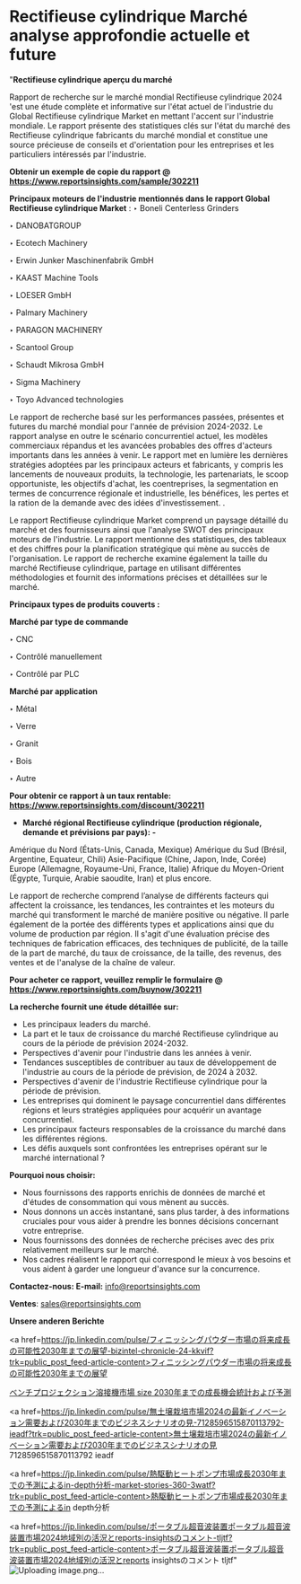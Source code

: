 # Rectifieuse cylindrique Marché analyse approfondie actuelle et future

"<strong>Rectifieuse cylindrique aperçu du marché</strong>

Rapport de recherche sur le marché mondial Rectifieuse cylindrique 2024 'est une étude complète et informative sur l'état actuel de l'industrie du Global Rectifieuse cylindrique Market en mettant l'accent sur l'industrie mondiale. Le rapport présente des statistiques clés sur l'état du marché des Rectifieuse cylindrique fabricants du marché mondial et constitue une source précieuse de conseils et d'orientation pour les entreprises et les particuliers intéressés par l'industrie.

<strong>Obtenir un exemple de copie du rapport @ <a href=https://www.reportsinsights.com/sample/302211>https://www.reportsinsights.com/sample/302211</a></strong>

<strong>Principaux moteurs de l'industrie mentionnés dans le rapport Global Rectifieuse cylindrique Market</strong> :
‣ Boneli Centerless Grinders

‣ DANOBATGROUP

‣ Ecotech Machinery

‣ Erwin Junker Maschinenfabrik GmbH

‣ KAAST Machine Tools

‣ LOESER GmbH

‣ Palmary Machinery

‣ PARAGON MACHINERY

‣ Scantool Group

‣ Schaudt Mikrosa GmbH

‣ Sigma Machinery

‣ Toyo Advanced technologies

Le rapport de recherche basé sur les performances passées, présentes et futures du marché mondial pour l'année de prévision 2024-2032. Le rapport analyse en outre le scénario concurrentiel actuel, les modèles commerciaux répandus et les avancées probables des offres d'acteurs importants dans les années à venir. Le rapport met en lumière les dernières stratégies adoptées par les principaux acteurs et fabricants, y compris les lancements de nouveaux produits, la technologie, les partenariats, le scoop opportuniste, les objectifs d'achat, les coentreprises, la segmentation en termes de concurrence régionale et industrielle, les bénéfices, les pertes et la ration de la demande avec des idées d'investissement. .

Le rapport Rectifieuse cylindrique Market comprend un paysage détaillé du marché et des fournisseurs ainsi que l'analyse SWOT des principaux moteurs de l'industrie. Le rapport mentionne des statistiques, des tableaux et des chiffres pour la planification stratégique qui mène au succès de l'organisation. Le rapport de recherche examine également la taille du marché Rectifieuse cylindrique, partage en utilisant différentes méthodologies et fournit des informations précises et détaillées sur le marché.

<strong>Principaux types de produits couverts :</strong>

<strong>Marché par type de commande</strong>

‣ CNC

‣ Contrôlé manuellement

‣ Contrôlé par PLC

<strong>Marché par application</strong>

‣ Métal

‣ Verre

‣ Granit

‣ Bois

‣ Autre

<strong>Pour obtenir ce rapport à un taux rentable: <a href=https://www.reportsinsights.com/discount/302211>https://www.reportsinsights.com/discount/302211</a></strong>
<ul>
  <li><strong>Marché régional Rectifieuse cylindrique (production régionale, demande et prévisions par pays): -</strong></li>
</ul>
Amérique du Nord (États-Unis, Canada, Mexique)
Amérique du Sud (Brésil, Argentine, Equateur, Chili)
Asie-Pacifique (Chine, Japon, Inde, Corée)
Europe (Allemagne, Royaume-Uni, France, Italie)
Afrique du Moyen-Orient (Égypte, Turquie, Arabie saoudite, Iran) et plus encore.

Le rapport de recherche comprend l’analyse de différents facteurs qui affectent la croissance, les tendances, les contraintes et les moteurs du marché qui transforment le marché de manière positive ou négative. Il parle également de la portée des différents types et applications ainsi que du volume de production par région. Il s'agit d'une évaluation précise des techniques de fabrication efficaces, des techniques de publicité, de la taille de la part de marché, du taux de croissance, de la taille, des revenus, des ventes et de l'analyse de la chaîne de valeur.

<strong>Pour acheter ce rapport, veuillez remplir le formulaire @   <a href=https://www.reportsinsights.com/buynow/302211>https://www.reportsinsights.com/buynow/302211</a></strong>

<strong>La recherche fournit une étude détaillée sur:</strong>
<ul>
  <li>Les principaux leaders du marché.</li>
  <li>La part et le taux de croissance du marché Rectifieuse cylindrique au cours de la période de prévision 2024-2032.</li>
  <li>Perspectives d'avenir pour l'industrie dans les années à venir.</li>
  <li>Tendances susceptibles de contribuer au taux de développement de l'industrie au cours de la période de prévision, de 2024 à 2032.</li>
  <li>Perspectives d'avenir de l'industrie Rectifieuse cylindrique pour la période de prévision.</li>
  <li>Les entreprises qui dominent le paysage concurrentiel dans différentes régions et leurs stratégies appliquées pour acquérir un avantage concurrentiel.</li>
  <li>Les principaux facteurs responsables de la croissance du marché dans les différentes régions.</li>
  <li>Les défis auxquels sont confrontées les entreprises opérant sur le marché international ?</li>
</ul>
<strong>Pourquoi nous choisir:</strong>
<ul>
  <li>Nous fournissons des rapports enrichis de données de marché et d'études de consommation qui vous mènent au succès.</li>
  <li>Nous donnons un accès instantané, sans plus tarder, à des informations cruciales pour vous aider à prendre les bonnes décisions concernant votre entreprise.</li>
  <li>Nous fournissons des données de recherche précises avec des prix relativement meilleurs sur le marché.</li>
  <li>Nos cadres réalisent le rapport qui correspond le mieux à vos besoins et vous aident à garder une longueur d'avance sur la concurrence.</li>
</ul>
<strong>Contactez-nous:
</strong><strong>E-mail:</strong> <a href=mailto:info@reportsinsights.com>info@reportsinsights.com</a>

<strong>Ventes</strong>: <a href=mailto:sales@reportsinsights.com>sales@reportsinsights.com</a>

<strong>Unsere anderen Berichte</strong>

<a href=https://jp.linkedin.com/pulse/フィニッシングパウダー市場の将来成長の可能性2030年までの展望-bizintel-chronicle-24-kkvif?trk=public_post_feed-article-content>フィニッシングパウダー市場の将来成長の可能性2030年までの展望</a>

<a href=https://www.linkedin.com/pulse/ベンチプロジェクション溶接機市場-size-2030年までの成長機会統計および予測-community-market-research-axpxf/>ベンチプロジェクション溶接機市場 size 2030年までの成長機会統計および予測</a>

<a href=https://jp.linkedin.com/pulse/無土壌栽培市場2024の最新イノベーション需要および2030年までのビジネスシナリオの見-7128596515870113792-ieadf?trk=public_post_feed-article-content>無土壌栽培市場2024の最新イノベーション需要および2030年までのビジネスシナリオの見 7128596515870113792 ieadf</a>

<a href=https://jp.linkedin.com/pulse/熱駆動ヒートポンプ市場成長2030年までの予測によるin-depth分析-market-stories-360-3watf?trk=public_post_feed-article-content>熱駆動ヒートポンプ市場成長2030年までの予測によるin depth分析</a>

<a href=https://jp.linkedin.com/pulse/ポータブル超音波装置ポータブル超音波装置市場2024地域別の活況とreports-insightsのコメント-tljtf?trk=public_post_feed-article-content>ポータブル超音波装置ポータブル超音波装置市場2024地域別の活況とreports insightsのコメント tljtf</a>"
![Uploading image.png…]()
